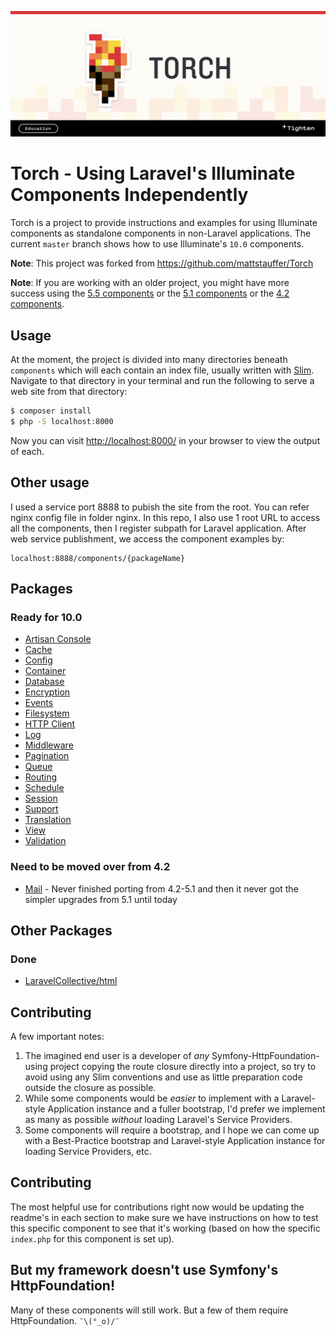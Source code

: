 ![Torch logo](https://raw.githubusercontent.com/smpleader/torch-laravel10/master/torch-banner.png)

# Torch - Using Laravel's Illuminate Components Independently

Torch is a project to provide instructions and examples for using Illuminate components as standalone components in non-Laravel applications. The current `master` branch shows how to use Illuminate's `10.0` components.

**Note**: This project was forked from https://github.com/mattstauffer/Torch

**Note**: If you are working with an older project, you might have more success using the [5.5 components](https://github.com/mattstauffer/torch/tree/5.5) or the [5.1 components](https://github.com/mattstauffer/torch/tree/5.1) or the [4.2 components](https://github.com/mattstauffer/torch/tree/4.2).

## Usage

At the moment, the project is divided into many directories beneath `components` which will each contain an index file, usually written with [Slim](http://www.slimframework.com/). Navigate to that directory in your terminal and run the following to serve a web site from that directory:

```bash
$ composer install
$ php -S localhost:8000
```

Now you can visit [http://localhost:8000/](http://localhost:8000/) in your browser to view the output of each.

## Other usage

I used a service port 8888 to pubish the site from the root. You can refer nginx config file in folder nginx.
In this repo, I also use 1 root URL to access all the components, then I register subpath for Laravel application.
After web service publishment, we access the component examples by:

```
localhost:8888/components/{packageName}
```

## Packages

### Ready for 10.0

* [Artisan Console](https://github.com/smpleader/torch-laravel10/tree/master/components/artisan)
* [Cache](https://github.com/smpleader/torch-laravel10/tree/master/components/cache)
* [Config](https://github.com/smpleader/torch-laravel10/tree/master/components/config)
* [Container](https://github.com/smpleader/torch-laravel10/tree/master/components/container)
* [Database](https://github.com/smpleader/torch-laravel10/tree/master/components/database)
* [Encryption](https://github.com/smpleader/torch-laravel10/tree/master/components/encryption)
* [Events](https://github.com/smpleader/torch-laravel10/tree/master/components/events)
* [Filesystem](https://github.com/smpleader/torch-laravel10/tree/master/components/filesystem)
* [HTTP Client](https://github.com/smpleader/torch-laravel10/tree/master/components/http)
* [Log](https://github.com/smpleader/torch-laravel10/tree/master/components/log)
* [Middleware](https://github.com/smpleader/torch-laravel10/tree/master/components/middleware)
* [Pagination](https://github.com/smpleader/torch-laravel10/tree/master/components/pagination)
* [Queue](https://github.com/smpleader/torch-laravel10/tree/master/components/queue)
* [Routing](https://github.com/smpleader/torch-laravel10/tree/master/components/routing)
* [Schedule](https://github.com/smpleader/torch-laravel10/tree/master/components/schedule)
* [Session](https://github.com/smpleader/torch-laravel10/tree/master/components/session)
* [Support](https://github.com/smpleader/torch-laravel10/tree/master/components/support)
* [Translation](https://github.com/smpleader/torch-laravel10/tree/master/components/translation)
* [View](https://github.com/smpleader/torch-laravel10/tree/master/components/view)
* [Validation](https://github.com/smpleader/torch-laravel10/tree/master/components/validation)


### Need to be moved over from 4.2

* [Mail](https://github.com/mattstauffer/Torch/tree/4.2/public/mail) - Never finished porting from 4.2-5.1 and then it never got the simpler upgrades from 5.1 until today

## Other Packages

### Done

* [LaravelCollective/html](https://github.com/smpleader/torch-laravel10/tree/master/other-components/html)

## Contributing

A few important notes:

1. The imagined end user is a developer of _any_ Symfony-HttpFoundation-using project copying the route closure directly into a project, so try to avoid using any Slim conventions and use as little preparation code outside the closure as possible.
2. While some components would be _easier_ to implement with a Laravel-style Application instance and a fuller bootstrap, I'd prefer we implement as many as possible _without_ loading Laravel's Service Providers.
3. Some components will require a bootstrap, and I hope we can come up with a Best-Practice bootstrap and Laravel-style Application instance for loading Service Providers, etc.

## Contributing

The most helpful use for contributions right now would be updating the readme's in each section to make sure we have instructions on how to test this specific component to see that it's working (based on how the specific `index.php` for this component is set up).

## But my framework doesn't use Symfony's HttpFoundation!

Many of these components will still work. But a few of them require HttpFoundation. `¯\(°_o)/¯`
